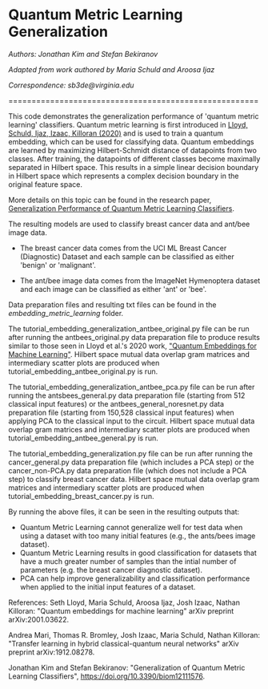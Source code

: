 # Quantum Metric Learning Generalization

_Authors: Jonathan Kim and Stefan Bekiranov_

_Adapted from work authored by Maria Schuld and Aroosa Ijaz_

_Correspondence: sb3de@virginia.edu_

======================================================

This code demonstrates the generalization performance of 'quantum metric learning' classifiers.
Quantum metric learning is first introduced in [Lloyd, Schuld, Ijaz, Izaac, Killoran (2020)](https://arxiv.org/abs/2001.03622) 
and is used to train a quantum embedding, which can be used for classifying data. Quantum embeddings are learned by maximizing 
Hilbert-Schmidt distance of datapoints from two classes. After training, 
the datapoints of different classes become maximally separated in Hilbert 
space. This results in a simple linear decision boundary in Hilbert space 
which represents a complex decision boundary in the original feature space.

More details on this topic can be found in the research paper, [Generalization Performance of Quantum Metric Learning Classifiers](https://doi.org/10.3390/biom12111576). 


The resulting models are used to classify breast cancer data and ant/bee image data.

- The breast cancer data comes from the UCI ML Breast Cancer (Diagnostic) Dataset and each sample can be classified as either 'benign' or 'malignant'.

- The ant/bee image data comes from the ImageNet Hymenoptera dataset and each image can be classified as either 'ant' or 'bee'.

Data preparation files and resulting txt files can be found in the _embedding_metric_learning_ folder.

The tutorial_embedding_generalization_antbee_original.py file can be run after running the antbees_original.py data preparation file to produce results similar to those seen in Lloyd et al.'s 2020 work, ["Quantum Embeddings for Machine Learning"](https://arxiv.org/abs/2001.03622). Hilbert space mutual data overlap gram matrices and intermediary scatter plots are produced when tutorial_embedding_antbee_original.py is run.

The tutorial_embedding_generalization_antbee_pca.py file can be run after running the antsbees_general.py data preparation file (starting from 512 classical input features) or the antbees_general_noresnet.py data preparation file (starting from 150,528 classical input features) when applying PCA to the classical input to the circuit. Hilbert space mutual data overlap gram matrices and intermediary scatter plots are produced when tutorial_embedding_antbee_general.py is run.

The tutorial_embedding_generalization.py file can be run after running the cancer_general.py data preparation file (which includes a PCA step) or the cancer_non-PCA.py data preparation file (which does not include a PCA step) to classify breast cancer data. Hilbert space mutual data overlap gram matrices and intermediary scatter plots are produced when tutorial_embedding_breast_cancer.py is run.

By running the above files, it can be seen in the resulting outputs that:
- Quantum Metric Learning cannot generalize well for test data when using a dataset with too many initial features (e.g., the ants/bees image dataset).
- Quantum Metric Learning results in good classification for datasets that have a much greater number of samples than the intial number of parameters (e.g. the breast cancer diagnostic dataset).
- PCA can help improve generalizability and classification performance when applied to the initial input features of a dataset.

References:
Seth Lloyd, Maria Schuld, Aroosa Ijaz, Josh Izaac, Nathan Killoran: "Quantum embeddings for machine learning" 
arXiv preprint arXiv:2001.03622.

Andrea Mari, Thomas R. Bromley, Josh Izaac, Maria Schuld, Nathan Killoran: "Transfer learning 
in hybrid classical-quantum neural networks" arXiv preprint arXiv:1912.08278.

Jonathan Kim and Stefan Bekiranov: "Generalization of Quantum Metric Learning Classifiers", 
https://doi.org/10.3390/biom12111576.
